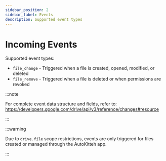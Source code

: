 ```yaml
---
sidebar_position: 2
sidebar_label: Events
description: Supported event types
---
```


# Incoming Events

Supported event types:

- `file_change` - Triggered when a file is created, opened, modified, or deleted
- `file_remove` - Triggered when a file is deleted or when permissions are revoked

:::note

For complete event data structure and fields, refer to:
https://developers.google.com/drive/api/v3/reference/changes#resource

:::

:::warning

Due to `drive.file` scope restrictions, events are only triggered for files created or
managed through the AutoKitteh app.

:::
